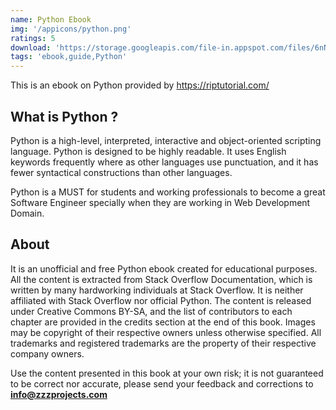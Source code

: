 ```yaml
---
name: Python Ebook
img: '/appicons/python.png'
ratings: 5
download: 'https://storage.googleapis.com/file-in.appspot.com/files/6nNJNgyayg.zip'
tags: 'ebook,guide,Python'
---
```


This is an ebook on Python provided by <a href="https://riptutorial.com/" >https://riptutorial.com/</a>

## What is Python ?

Python is a high-level, interpreted, interactive and object-oriented scripting language. Python is designed to be highly readable. It uses English keywords frequently where as other languages use punctuation, and it has fewer syntactical constructions than other languages.

Python is a MUST for students and working professionals to become a great Software Engineer specially when they are working in Web Development Domain.

## About

It is an unofficial and free Python ebook created for educational purposes. All the content is
extracted from Stack Overflow Documentation, which is written by many hardworking individuals at
Stack Overflow. It is neither affiliated with Stack Overflow nor official Python.
The content is released under Creative Commons BY-SA, and the list of contributors to each
chapter are provided in the credits section at the end of this book. Images may be copyright of
their respective owners unless otherwise specified. All trademarks and registered trademarks are
the property of their respective company owners.

Use the content presented in this book at your own risk; it is not guaranteed to be correct nor
accurate, please send your feedback and corrections to **info@zzzprojects.com**
